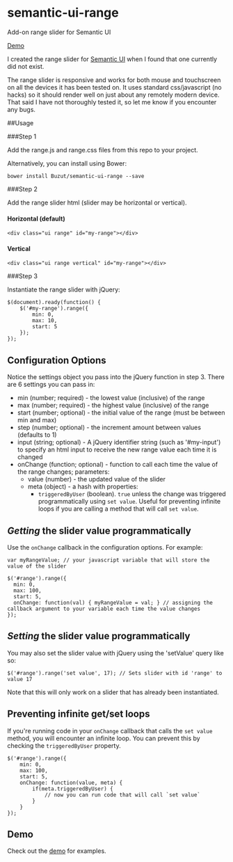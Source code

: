 # semantic-ui-range
Add-on range slider for Semantic UI

[Demo](http://codepen.io/tyleryasaka/pen/KVqPbo)

I created the range slider for [Semantic UI](http://semantic-ui.com/) when I found that one currently did not exist.

The range slider is responsive and works for both mouse and touchscreen on all the devices it has been tested on. It uses standard css/javascript (no hacks) so it should render well on just about any remotely modern device. That said I have not thoroughly tested it, so let me know if you encounter any bugs.

##Usage

###Step 1

Add the range.js and range.css files from this repo to your project.

Alternatively, you can install using Bower:
```
bower install Buzut/semantic-ui-range --save
```

###Step 2

Add the range slider html (slider may be horizontal or vertical).

#### Horizontal (default)

	<div class="ui range" id="my-range"></div>

#### Vertical

    <div class="ui range vertical" id="my-range"></div>

###Step 3

Instantiate the range slider with jQuery:

	$(document).ready(function() {
		$('#my-range').range({
			min: 0,
			max: 10,
			start: 5
		});
	});

## Configuration Options

Notice the settings object you pass into the jQuery function in step 3. There are 6 settings you can pass in:
* min (number; required) - the lowest value (inclusive) of the range
* max (number; required) - the highest value (inclusive) of the range
* start (number; optional) - the initial value of the range (must be between min and max)
* step (number; optional) - the increment amount between values (defaults to 1)
* input (string; optional) - A jQuery identifier string (such as '#my-input') to specify an html input to receive the new range value each time it is changed
* onChange (function; optional) - function to call each time the value of the range changes; parameters:
	* value (number) - the updated value of the slider
	* meta (object) - a hash with properties:
		* `triggeredByUser` (boolean). `true` unless the change was triggered programmatically using `set value`. Useful for preventing infinite loops if you are calling a method that will call `set value`.

## *Getting* the slider value programmatically

Use the `onChange` callback in the configuration options. For example:

    var myRangeValue; // your javascript variable that will store the value of the slider

    $('#range').range({
      min: 0,
      max: 100,
      start: 5,
      onChange: function(val) { myRangeValue = val; } // assigning the callback argument to your variable each time the value changes
    });

## *Setting* the slider value programmatically

You may also set the slider value with jQuery using the 'setValue' query like so:

    $('#range').range('set value', 17); // Sets slider with id 'range' to value 17

Note that this will only work on a slider that has already been instantiated.

## Preventing infinite get/set loops

If you're running code in your `onChange` callback that calls the `set value` method, you will encounter an infinite loop. You can prevent this by checking the `triggeredByUser` property.

	$('#range').range({
		min: 0,
		max: 100,
		start: 5,
		onChange: function(value, meta) {
			if(meta.triggeredByUser) {
				// now you can run code that will call `set value`
			}
		}
	});

## Demo

Check out the [demo](http://codepen.io/tyleryasaka/pen/KVqPbo) for examples.
